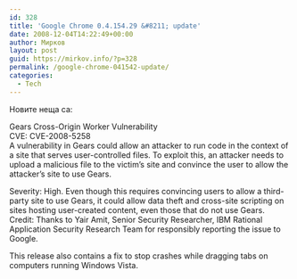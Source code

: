 ```yaml
---
id: 328
title: 'Google Chrome 0.4.154.29 &#8211; update'
date: 2008-12-04T14:22:49+00:00
author: Мирков
layout: post
guid: https://mirkov.info/?p=328
permalink: /google-chrome-041542-update/
categories:
  - Tech
---
```

Новите неща са:

Gears Cross-Origin Worker Vulnerability  
CVE: CVE-2008-5258  
A vulnerability in Gears could allow an attacker to run code in the context of a site that serves user-controlled files. To exploit this, an attacker needs to upload a malicious file to the victim&#8217;s site and convince the user to allow the attacker&#8217;s site to use Gears.

Severity: High. Even though this requires convincing users to allow a third-party site to use Gears, it could allow data theft and cross-site scripting on sites hosting user-created content, even those that do not use Gears.  
Credit: Thanks to Yair Amit, Senior Security Researcher, IBM Rational Application Security Research Team for responsibly reporting the issue to Google.

This release also contains a fix to stop crashes while dragging tabs on computers running Windows Vista.